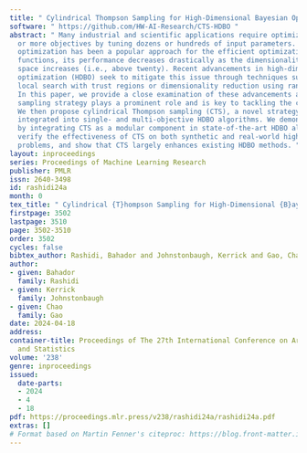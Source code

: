 ```yaml
---
title: " Cylindrical Thompson Sampling for High-Dimensional Bayesian Optimization "
software: " https://github.com/HW-AI-Research/CTS-HDBO "
abstract: " Many industrial and scientific applications require optimization of one
  or more objectives by tuning dozens or hundreds of input parameters. While Bayesian
  optimization has been a popular approach for the efficient optimization of blackbox
  functions, its performance decreases drastically as the dimensionality of the search
  space increases (i.e., above twenty). Recent advancements in high-dimensional Bayesian
  optimization (HDBO) seek to mitigate this issue through techniques such as adaptive
  local search with trust regions or dimensionality reduction using random embeddings.
  In this paper, we provide a close examination of these advancements and show that
  sampling strategy plays a prominent role and is key to tackling the curse-of-dimensionality.
  We then propose cylindrical Thompson sampling (CTS), a novel strategy that can be
  integrated into single- and multi-objective HDBO algorithms. We demonstrate this
  by integrating CTS as a modular component in state-of-the-art HDBO algorithms. We
  verify the effectiveness of CTS on both synthetic and real-world high-dimensional
  problems, and show that CTS largely enhances existing HDBO methods. "
layout: inproceedings
series: Proceedings of Machine Learning Research
publisher: PMLR
issn: 2640-3498
id: rashidi24a
month: 0
tex_title: " Cylindrical {T}hompson Sampling for High-Dimensional {B}ayesian Optimization "
firstpage: 3502
lastpage: 3510
page: 3502-3510
order: 3502
cycles: false
bibtex_author: Rashidi, Bahador and Johnstonbaugh, Kerrick and Gao, Chao
author:
- given: Bahador
  family: Rashidi
- given: Kerrick
  family: Johnstonbaugh
- given: Chao
  family: Gao
date: 2024-04-18
address:
container-title: Proceedings of The 27th International Conference on Artificial Intelligence
  and Statistics
volume: '238'
genre: inproceedings
issued:
  date-parts:
  - 2024
  - 4
  - 18
pdf: https://proceedings.mlr.press/v238/rashidi24a/rashidi24a.pdf
extras: []
# Format based on Martin Fenner's citeproc: https://blog.front-matter.io/posts/citeproc-yaml-for-bibliographies/
---
```


